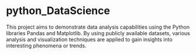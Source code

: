 # python_DataScience
This project aims to demonstrate data analysis capabilities using the Python libraries Pandas and Matplotlib. By using publicly available datasets, various analysis and visualization techniques are applied to gain insights into interesting phenomena or trends.
